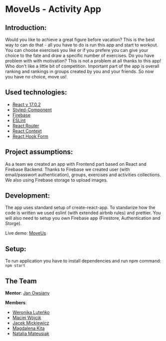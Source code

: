 # MoveUs - Activity App

## Introduction:

Would you like to achieve a great figure before vacation? This is the best way to can do that - all you have to do is run this app and start to workout. You can choose exercises you like or if you prefere you can give your choice to the fate and draw a specific number of exercises. Do you have problem with with motivation? This is not a problem at all thanks to this app! Who don't like a little bit of competition. Important part of the app is overall ranking and rankings in groups created by you and your friends. So now you have no choice, move us!

## Used technologies:

- [React v 17.0.2](https://reactjs.org)
- [Styled-Component](https://styled-components.com/)
- [Firebase](https://firebase.google.com/)
- [ESLint](https://eslint.org)
- [React Router](https://reactrouter.com)
- [React Context](https://reactjs.org/docs/context.html)
- [React Hook Form](https://react-hook-form.com/)

## Project assumptions:

As a team we created an app with Frontend part based on React and Firebase Backend. Thanks to Firebase we created user (with email/passwort authentication), groups, exercises and activities collections. We also using Firebase storage to upload images.

## Development:

The app uses standard setup of create-react-app. To standarize how the code is written we used eslint (with extended airbnb rules) and prettier. You will also need to setup you own Firebase app (Firestore, Authentication and Storge).

Live demo: [MoveUs](https://vera98d.github.io/MoveUs/)

## Setup:

To run application you have to install dependencies and run npm command: `npm start`

## The Team

**Mentor**: [Jan Owsiany](https://github.com/janowsiany)

**Members**:

- [Weronika Luteńko](https://github.com/vera98d/)
- [Maciej Wójcik](https://github.com/cherrycoke2l)
- [Jacek Mickiewicz](https://github.com/JaCoWymowny)
- [Magdalena Kita](https://github.com/MagdalenaKita)
- [Natalia Mateusiak](https://github.com/natimati)

